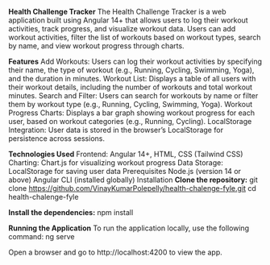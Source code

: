 **Health Challenge Tracker**
The Health Challenge Tracker is a web application built using Angular 14+ that allows users to log their workout activities, track progress, and visualize workout data. Users can add workout activities, filter the list of workouts based on workout types, search by name, and view workout progress through charts.

**Features**
Add Workouts: Users can log their workout activities by specifying their name, the type of workout (e.g., Running, Cycling, Swimming, Yoga), and the duration in minutes.
Workout List: Displays a table of all users with their workout details, including the number of workouts and total workout minutes.
Search and Filter: Users can search for workouts by name or filter them by workout type (e.g., Running, Cycling, Swimming, Yoga).
Workout Progress Charts: Displays a bar graph showing workout progress for each user, based on workout categories (e.g., Running, Cycling).
LocalStorage Integration: User data is stored in the browser’s LocalStorage for persistence across sessions.

**Technologies Used**
Frontend: Angular 14+, HTML, CSS (Tailwind CSS)
Charting: Chart.js for visualizing workout progress
Data Storage: LocalStorage for saving user data
Prerequisites
Node.js (version 14 or above)
Angular CLI (installed globally)
Installation
**Clone the repository:**
git clone https://github.com/VinayKumarPolepelly/health-chalenge-fyle.git
cd health-chalenge-fyle

**Install the dependencies:**
npm install

**Running the Application**
To run the application locally, use the following command:
ng serve

Open a browser and go to http://localhost:4200 to view the app.
